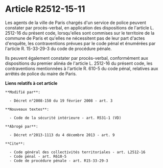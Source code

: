 # Article R2512-15-11

Les agents de la ville de Paris chargés d'un service de police peuvent constater par procès-verbal, en application des
dispositions de l'article L. 2512-16 du présent code, lorsqu'elles sont commises sur le territoire de la commune de Paris et
qu'elles ne nécessitent pas de leur part d'actes d'enquête, les contraventions prévues par le code pénal et énumérées par
l'article R. 15-33-29-3 du code de procédure pénale. 

Ils peuvent également constater par procès-verbal, conformément aux dispositions du premier alinéa de l'article L. 2512-16 du
présent code, les contraventions mentionnées à l'article R. 610-5 du code pénal, relatives aux arrêtés de police du maire de
Paris.

**Liens relatifs à cet article**

	**Modifié par**:

	  - Décret n°2008-150 du 19 février 2008 - art. 3

	**Nouveaux textes**:

	  - Code de la sécurité intérieure - art. R531-1 (VD)

	**Abrogé par**:

	  - Décret n°2013-1113 du 4 décembre 2013 - art. 9

	**Cite**:

	  - Code général des collectivités territoriales - art. L2512-16
	  - Code pénal - art. R610-5
	  - Code de procédure pénale - art. R15-33-29-3
